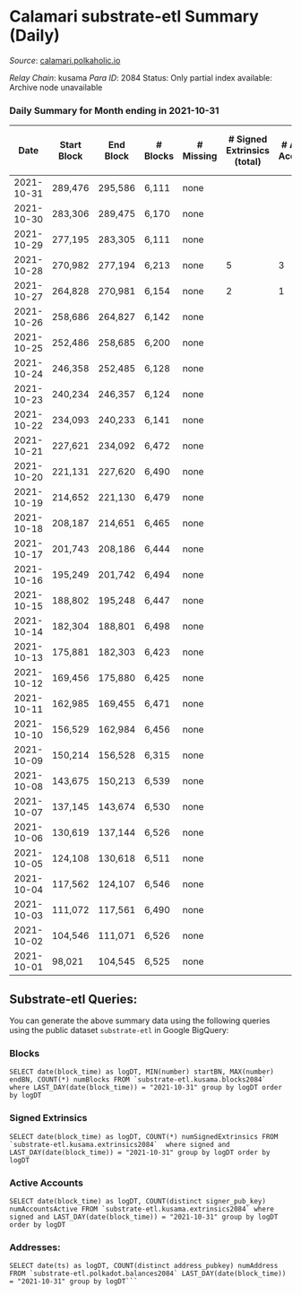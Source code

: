 # Calamari substrate-etl Summary (Daily)

_Source_: [calamari.polkaholic.io](https://calamari.polkaholic.io)

*Relay Chain*: kusama
*Para ID*: 2084
Status: Only partial index available: Archive node unavailable


### Daily Summary for Month ending in 2021-10-31


| Date | Start Block | End Block | # Blocks | # Missing | # Signed Extrinsics (total) | # Active Accounts | # Addresses with Balances | # Events | # Transfers | # XCM Transfers In | # XCM Transfers Out |
| ---- | ----------- | --------- | -------- | --------- | --------------------------- | ----------------- | ------------------------- | -------- | ----------- | ------------------ | ------------------- |
| 2021-10-31 | 289,476 | 295,586 | 6,111 | none  |  |  | 13 | 12,226 |   |   |   |
| 2021-10-30 | 283,306 | 289,475 | 6,170 | none  |  |  | 13 | 12,343 |   |   |   |
| 2021-10-29 | 277,195 | 283,305 | 6,111 | none  |  |  | 13 | 12,226 |   |   |   |
| 2021-10-28 | 270,982 | 277,194 | 6,213 | none  | 5 | 3 | 13 | 12,446 | 1 ($71.31) |   |   |
| 2021-10-27 | 264,828 | 270,981 | 6,154 | none  | 2 | 1 | 12 | 12,319 | 2 ($142.63) |   |   |
| 2021-10-26 | 258,686 | 264,827 | 6,142 | none  |  |  | 10 | 12,295 |   |   |   |
| 2021-10-25 | 252,486 | 258,685 | 6,200 | none  |  |  | 9 | 12,403 |   |   |   |
| 2021-10-24 | 246,358 | 252,485 | 6,128 | none  |  |  | 9 | 12,260 |   |   |   |
| 2021-10-23 | 240,234 | 246,357 | 6,124 | none  |  |  | 9 | 12,251 |   |   |   |
| 2021-10-22 | 234,093 | 240,233 | 6,141 | none  |  |  |  | 12,285 |   |   |   |
| 2021-10-21 | 227,621 | 234,092 | 6,472 | none  |  |  | 9 | 12,948 |   |   |   |
| 2021-10-20 | 221,131 | 227,620 | 6,490 | none  |  |  | 9 | 12,984 |   |   |   |
| 2021-10-19 | 214,652 | 221,130 | 6,479 | none  |  |  | 9 | 12,961 |   |   |   |
| 2021-10-18 | 208,187 | 214,651 | 6,465 | none  |  |  |  | 12,934 |   |   |   |
| 2021-10-17 | 201,743 | 208,186 | 6,444 | none  |  |  | 9 | 12,891 |   |   |   |
| 2021-10-16 | 195,249 | 201,742 | 6,494 | none  |  |  | 9 | 12,992 |   |   |   |
| 2021-10-15 | 188,802 | 195,248 | 6,447 | none  |  |  | 9 | 12,898 |   |   |   |
| 2021-10-14 | 182,304 | 188,801 | 6,498 | none  |  |  | 9 | 12,999 |   |   |   |
| 2021-10-13 | 175,881 | 182,303 | 6,423 | none  |  |  | 9 | 12,850 |   |   |   |
| 2021-10-12 | 169,456 | 175,880 | 6,425 | none  |  |  | 9 | 12,853 |   |   |   |
| 2021-10-11 | 162,985 | 169,455 | 6,471 | none  |  |  | 9 | 12,946 |   |   |   |
| 2021-10-10 | 156,529 | 162,984 | 6,456 | none  |  |  | 9 | 12,916 |   |   |   |
| 2021-10-09 | 150,214 | 156,528 | 6,315 | none  |  |  | 9 | 12,633 |   |   |   |
| 2021-10-08 | 143,675 | 150,213 | 6,539 | none  |  |  | 9 | 13,082 |   |   |   |
| 2021-10-07 | 137,145 | 143,674 | 6,530 | none  |  |  | 9 | 13,063 |   |   |   |
| 2021-10-06 | 130,619 | 137,144 | 6,526 | none  |  |  | 9 | 13,056 |   |   |   |
| 2021-10-05 | 124,108 | 130,618 | 6,511 | none  |  |  | 9 | 13,026 |   |   |   |
| 2021-10-04 | 117,562 | 124,107 | 6,546 | none  |  |  | 9 | 13,095 |   |   |   |
| 2021-10-03 | 111,072 | 117,561 | 6,490 | none  |  |  | 9 | 12,984 |   |   |   |
| 2021-10-02 | 104,546 | 111,071 | 6,526 | none  |  |  | 9 | 13,055 |   |   |   |
| 2021-10-01 | 98,021 | 104,545 | 6,525 | none  |  |  | 9 | 13,054 |   |   |   |

## Substrate-etl Queries:
You can generate the above summary data using the following queries using the public dataset `substrate-etl` in Google BigQuery:


### Blocks
```
SELECT date(block_time) as logDT, MIN(number) startBN, MAX(number) endBN, COUNT(*) numBlocks FROM `substrate-etl.kusama.blocks2084`  where LAST_DAY(date(block_time)) = "2021-10-31" group by logDT order by logDT
```


### Signed Extrinsics
```
SELECT date(block_time) as logDT, COUNT(*) numSignedExtrinsics FROM `substrate-etl.kusama.extrinsics2084`  where signed and LAST_DAY(date(block_time)) = "2021-10-31" group by logDT order by logDT
```


### Active Accounts
```
SELECT date(block_time) as logDT, COUNT(distinct signer_pub_key) numAccountsActive FROM `substrate-etl.kusama.extrinsics2084` where signed and LAST_DAY(date(block_time)) = "2021-10-31" group by logDT order by logDT
```


### Addresses:
```
SELECT date(ts) as logDT, COUNT(distinct address_pubkey) numAddress FROM `substrate-etl.polkadot.balances2084` LAST_DAY(date(block_time)) = "2021-10-31" group by logDT```

